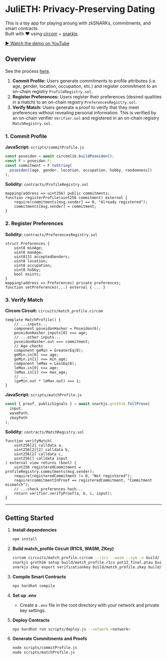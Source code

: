 # JuliETH: Privacy-Preserving Dating

This is a toy app for playing aroung with zkSNARKs, commitments, and smart contracts.  
Built with ❤️ using [circom](https://github.com/iden3/circom) + [snarkjs](https://github.com/iden3/snarkjs).  

[▶️ Watch the demo on YouTube](https://youtu.be/0AZao5kEs-o)

## Overview

See the process [here](https://your-slides-link.com).

1. **Commit Profile:** Users generate commitments to profile attributes (i.e. age, gender, location, occupation, etc.) and register commitment to an on-chain registry `ProfileRegistry.sol`.
2. **Register Preferences:** Users register their preferences (desired qualities in a match) to an on-chain registry `PreferencesRegistry.sol`.
3. **Verify Match:** Users generate a proof to verify that they meet preferences without revealing personal information. This is verified by an on-chain verifier `Verifier.sol` and registered in an on-chain registry `MatchRegistry.sol`.

### 1. Commit Profile
 **JavaScript:** `scripts/commitProfile.js`
  ```js
  const poseidon = await circomlib.buildPoseidon();
  const F = poseidon.F;
  const commitment = F.toString(
    poseidon([age, gender, location, occupation, hobby, randomness])
  );
  ```
 **Solidity:** `contracts/ProfileRegistry.sol`
  ```solidity
  mapping(address => uint256) public commitments;
  function registerProfile(uint256 commitment) external {
      require(commitments[msg.sender] == 0, "Already registered");
      commitments[msg.sender] = commitment;
  }
  ```

### 2. Register Preferences
 **Solidity:** `contracts/PreferencesRegistry.sol`
  ```solidity
  struct Preferences {
      uint8 minAge;
      uint8 maxAge;
      uint8[3] acceptedGenders;
      uint8 location;
      uint8 occupation;
      uint8 hobby;
      bool exists;
  }
  mapping(address => Preferences) private preferences;
  function setPreferences(...) external { ... }
  ```

### 3. Verify Match
 **Circom Circuit:** `circuits/match_profile.circom`
  ```circom
  template MatchProfile() {
      // ...inputs...
      component poseidonHasher = Poseidon(6);
      poseidonHasher.inputs[0] <== age;
      // ...other inputs...
      poseidonHasher.out === commitment;
      // Age checks
      component geMin = GreaterEq(8);
      geMin.in[0] <== age;
      geMin.in[1] <== min_age;
      component leMax = LessEq(8);
      leMax.in[0] <== age;
      leMax.in[1] <== max_age;
      // ...
      (geMin.out * leMax.out) === 1;
  }
  ```
**JavaScript:** `scripts/matchProfile.js`
  ```js
  const { proof, publicSignals } = await snarkjs.groth16.fullProve(
    input,
    wasmPath,
    zkeyPath
  );
  ```
**Solidity:** `contracts/MatchRegistry.sol`
  ```solidity
  function verifyMatch(
      uint256[2] calldata a,
      uint256[2][2] calldata b,
      uint256[2] calldata c,
      uint256[] calldata input
  ) external view returns (bool) {
      uint256 registeredCommitment = profileRegistry.commitments(msg.sender);
      require(registeredCommitment != 0, "Not registered");
      require(commitmentInProof == registeredCommitment, "Commitment mismatch");
      // ...check preferences hash...
      return verifier.verifyProof(a, b, c, input);
  }
  ```

---

## Getting Started

1. **Install dependencies**
   ```bash
   npm install
   ```

2. **Build match_profile Circuit (R1CS, WASM, ZKey)**
   ```bash
   circom circuits/match_profile.circom --r1cs --wasm --sym -o build/
   snarkjs groth16 setup build/match_profile.r1cs pot12_final.ptau build/match_profile.zkey
   snarkjs zkey export verificationkey build/match_profile.zkey build/match_profile.vkey.json
   ```

3. **Compile Smart Contracts**
   ```bash
   npx hardhat compile
   ```

4. **Set up .env**
   - Create a `.env` file in the root directory with your network and private key settings.

5. **Deploy Contracts**
   ```bash
   npx hardhat run scripts/deploy.js --network <network>
   ```

6. **Generate Commitments and Proofs**
   ```bash
   node scripts/commitProfile.js
   node scripts/matchProfile.js
   ```
